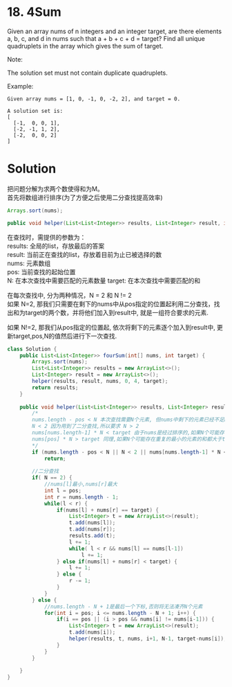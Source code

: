 # 18. 4Sum
Given an array nums of n integers and an integer target, are there elements a, b, c, and d in nums such that a + b + c + d = target? Find all unique quadruplets in the array which gives the sum of target.

Note:

The solution set must not contain duplicate quadruplets.

Example:
```
Given array nums = [1, 0, -1, 0, -2, 2], and target = 0.

A solution set is:
[
  [-1,  0, 0, 1],
  [-2, -1, 1, 2],
  [-2,  0, 0, 2]
]
```

# Solution
把问题分解为求两个数使得和为M。  
首先将数组进行排序(为了方便之后使用二分查找提高效率)
``` java
Arrays.sort(nums);
```

``` java
public void helper(List<List<Integer>> results, List<Integer> result, int[] nums, int pos, int N, int target)
```
在查找时，需提供的参数为：  
results: 全局的list，存放最后的答案   
result: 当前正在查找的list，存放着目前为止已被选择的数  
nums: 元素数组  
pos: 当前查找的起始位置  
N: 在本次查找中需要匹配的元素数量
target: 在本次查找中需要匹配的和

在每次查找中, 分为两种情况，N = 2 和 N != 2  
如果 N=2, 那我们只需要在剩下的nums中从pos指定的位置起利用二分查找，找出和为target的两个数，并将他们加入到result中, 就是一组符合要求的元素.  

如果 N!=2, 那我们从pos指定的位置起, 依次将剩下的元素逐个加入到result中, 更新target,pos,N的值然后进行下一次查找.

``` java    
class Solution {
    public List<List<Integer>> fourSum(int[] nums, int target) {
        Arrays.sort(nums);
        List<List<Integer>> results = new ArrayList<>();
        List<Integer> result = new ArrayList<>();
        helper(results, result, nums, 0, 4, target);
        return results;
    }
    
    public void helper(List<List<Integer>> results, List<Integer> result, int[] nums, int pos, int N, int target){
        /*
        nums.length - pos < N 本次查找需要N个元素, 但nums中剩下的元素已经不足N个  
        N < 2 因为用到了二分查找,所以要求 N > 2
        nums[nums.length-1] * N < target 由于nums是经过排序的,如果N个可能存在重复的最大的元素的和依然小于 target, 那不存在符合要求的结果
        nums[pos] * N > target 同理,如果N个可能存在重复的最小的元素的和都大于target, 那不可能存在符合要求的结果
        */
        if (nums.length - pos < N || N < 2 || nums[nums.length-1] * N < target || nums[pos] * N > target)
			return;
		
        //二分查找
		if( N == 2) {
            //nums[l]最小,nums[r]最大
			int l = pos;
			int r = nums.length - 1;
			while(l < r) {
				if(nums[l] + nums[r] == target) {
					List<Integer> t = new ArrayList<>(result);
					t.add(nums[l]);
					t.add(nums[r]);
					results.add(t);
					l += 1;
					while( l < r && nums[l] == nums[l-1])
						l += 1;
				} else if(nums[l] + nums[r] < target) {
					l += 1;
				} else {
					r -= 1;
				}
			}
		} else {
            //nums.length - N + 1是最后一个下标,否则将无法凑齐N个元素
			for(int i = pos; i <= nums.length - N + 1; i++) {
				if(i == pos || (i > pos && nums[i] != nums[i-1])) {
					List<Integer> t = new ArrayList<>(result);
					t.add(nums[i]);
					helper(results, t, nums, i+1, N-1, target-nums[i]);
				}
			}
		}
        
    }
}
```